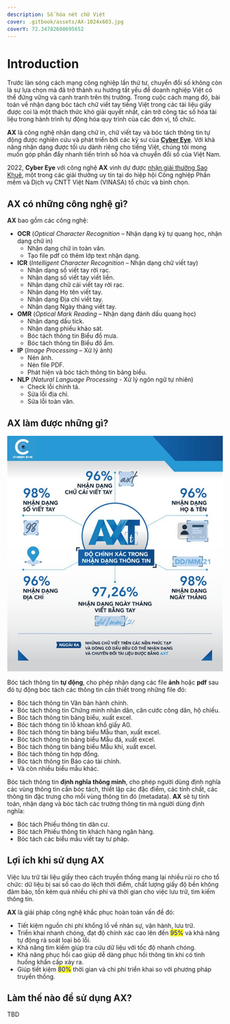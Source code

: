```yaml
---
description: Số hóa nét chữ Việt
cover: .gitbook/assets/AX-1024x603.jpg
coverY: 72.34782608695652
---
```


# Introduction

Trước làn sóng cách mạng công nghiệp lần thứ tư, chuyển đổi số không còn là sự lựa chọn mà đã trở thành xu hướng tất yếu để doanh nghiệp Việt có thể đứng vững và cạnh tranh trên thị trường. Trong cuộc cách mạng đó, bài toán về nhận dạng bóc tách chữ viết tay tiếng Việt trong các tài liệu giấy được coi là một thách thức khó giải quyết nhất, cản trở công tác số hóa tài liệu trong hành trình tự động hóa quy trình của các đơn vị, tổ chức.

**AX** là công nghệ nhận dạng chữ in, chữ viết tay và bóc tách thông tin tự động được nghiên cứu và phát triển bởi các kỹ sư của [**Cyber Eye**](https://cybereye.vn/). Với khả năng nhận dạng được tối ưu dành riêng cho tiếng Việt, chúng tôi mong muốn góp phần đẩy nhanh tiến trình số hóa và chuyển đổi số của Việt Nam.

2022, **Cyber Eye** với công nghệ **AX** vinh dự được [nhận giải thưởng Sao Khuê](https://cybereye.vn/vtc2-dua-tin-ve-cyber-eye-tien-phong-phat-trien-cong-nghe-nhan-dang-chu-viet-tay-tieng-viet/), một trong các giải thưởng uy tín tại do hiệp hội Công nghiệp Phần mềm và Dịch vụ CNTT Việt Nam (VINASA) tổ chức và bình chọn.

## AX có những công nghệ gì?

**AX** bao gồm các công nghệ:

* **OCR** (_Optical Character Recognition_ – Nhận dạng ký tự quang học, nhận dạng chữ in)
  * Nhận dạng chữ in toàn văn.
  * Tạo file pdf có thêm lớp text nhận dạng.
* **ICR** (_Intelligent Character Recognition_ – Nhận dạng chữ viết tay)
  * Nhận dạng số viết tay rời rạc.
  * Nhận dạng số viết tay viết liền.
  * Nhận dạng chữ cái viết tay rời rạc.
  * Nhận dạng Họ tên viết tay.
  * Nhận dạng Địa chỉ viết tay.
  * Nhận dạng Ngày tháng viết tay.
* **OMR** (_Optical Mark Reading_ – Nhận dạng đánh dấu quang học)
  * Nhận dạng dấu tick.
  * Nhận dạng phiếu khảo sát.
  * Bóc tách thông tin Biểu đồ mưa.
  * Bóc tách thông tin Biểu đồ ẩm.
* **IP** (_Image Processing_ – Xử lý ảnh)
  * Nén ảnh.
  * Nén file PDF.
  * Phát hiện và bóc tách thông tin bảng biểu.
* **NLP** (_Natural Language Processing_ - Xử lý ngôn ngữ tự nhiên)
  * Check lỗi chính tả.
  * Sửa lỗi địa chỉ.
  * Sửa lỗi toàn văn.

## AX làm được những gì?

![Độ chính xác của công nghệ AX](<.gitbook/assets/image (6).png>)

Bóc tách thông tin **tự động**, cho phép nhận dạng các file **ảnh** hoặc **pdf** sau đó tự động bóc tách các thông tin cần thiết trong những file đó:

* Bóc tách thông tin Văn bản hành chính.
* Bóc tách thông tin Chứng minh nhân dân, căn cước công dân, hộ chiếu.
* Bóc tách thông tin bảng biểu, xuất excel.
* Bóc tách thông tin lỗ khoan khổ giấy A0.
* Bóc tách thông tin bảng biểu Mẫu than, xuất excel.
* Bóc tách thông tin bảng biểu Mẫu đá, xuất excel.
* Bóc tách thông tin bảng biểu Mẫu khí, xuất excel.
* Bóc tách thông tin hợp đồng.
* Bóc tách thông tin Báo cáo tài chính.
* Và còn nhiều biểu mẫu khác.

Bóc tách thông tin **định nghĩa thông minh**, cho phép người dùng định nghĩa các vùng thông tin cần bóc tách, thiết lập các đặc điểm, các tính chất, các thông tin đặc trưng cho mỗi vùng thông tin đó (metadata). **AX** sẽ tự tính toán, nhận dạng và bóc tách các trường thông tin mà người dùng định nghĩa:&#x20;

* Bóc tách Phiếu thông tin dân cư.
* Bóc tách Phiếu thông tin khách hàng ngân hàng.
* Bóc tách các biểu mẫu viết tay tư pháp.

## Lợi ích khi sử dụng AX

Việc lưu trữ tài liệu giấy theo cách truyền thống mang lại nhiều rủi ro cho tổ chức: dữ liệu bị sai số cao do lệch thời điểm, chất lượng giấy độ bền không đảm bảo, tốn kém quá nhiều chi phí và thời gian cho việc lưu trữ, tìm kiếm thông tin.&#x20;

**AX** là giải pháp công nghệ khắc phục hoàn toàn vấn đề đó:&#x20;

* Tiết kiệm nguồn chi phí khổng lồ về nhân sự, vận hành, lưu trữ.&#x20;
* Triển khai nhanh chóng, đạt độ chính xác cao lên đến <mark style="color:blue;">95%</mark> và khả năng tự động rà soát loại bỏ lỗi.&#x20;
* Khả năng tìm kiếm giúp tra cứu dữ liệu với tốc độ nhanh chóng.&#x20;
* Khả năng phục hồi cao giúp dễ dàng phục hồi thông tin khi có tình huống khẩn cấp xảy ra.
* &#x20;Giúp tiết kiệm <mark style="color:blue;">80%</mark> thời gian và chi phí triển khai so với phương pháp truyền thống.

## Làm thế nào để sử dụng AX?

TBD
